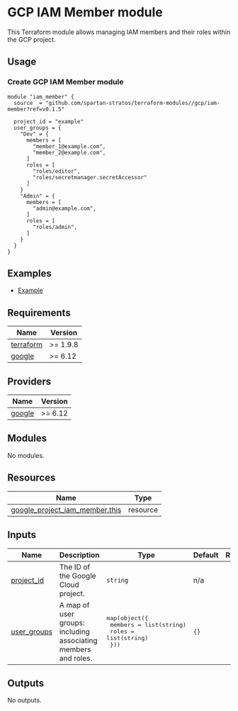 # GCP IAM Member module

This Terraform module allows managing IAM members and their roles within the GCP project.

## Usage

### Create GCP IAM Member module

```hcl
module "iam_member" {
  source  = "github.com/spartan-stratos/terraform-modules//gcp/iam-member?ref=v0.1.5"

  project_id = "example"
  user_groups = {
    "Dev" = {
      members = [
        "member_1@example.com",
        "member_2@example.com",
      ]
      roles = [
        "roles/editor",
        "roles/secretmanager.secretAccessor"
      ]
    }
    "Admin" = {
      members = [
        "admin@example.com",
      ]
      roles = [
        "roles/admin",
      ]
    }
  }
}
```

## Examples

- [Example](./examples/complete/)

<!-- BEGIN_TF_DOCS -->

## Requirements

| Name                                                                      | Version   |
|---------------------------------------------------------------------------|-----------|
| <a name="requirement_terraform"></a> [terraform](#requirement\_terraform) | \>= 1.9.8 |
| <a name="requirement_google"></a> [google](#requirement\_google)          | \>= 6.12  |

## Providers

| Name                                                       | Version  |
|------------------------------------------------------------|----------|
| <a name="provider_google"></a> [google](#provider\_google) | \>= 6.12 |

## Modules

No modules.

## Resources

| Name                                                                                                                                | Type     |
|-------------------------------------------------------------------------------------------------------------------------------------|----------|
| [google_project_iam_member.this](https://registry.terraform.io/providers/hashicorp/google/latest/docs/resources/project_iam_member) | resource |

## Inputs

| Name                                                                  | Description                                                    | Type                                                                                            | Default | Required |
|-----------------------------------------------------------------------|----------------------------------------------------------------|-------------------------------------------------------------------------------------------------|---------|:--------:|
| <a name="input_project_id"></a> [project\_id](#input\_project\_id)    | The ID of the Google Cloud project.                            | `string`                                                                                        | n/a     |   yes    |
| <a name="input_user_groups"></a> [user\_groups](#input\_user\_groups) | A map of user groups: including associating members and roles. | <pre>map(object({<br/>    members = list(string)<br/>    roles   = list(string)<br/>  }))</pre> | `{}`    |    no    |

## Outputs

No outputs.
<!-- END_TF_DOCS -->
